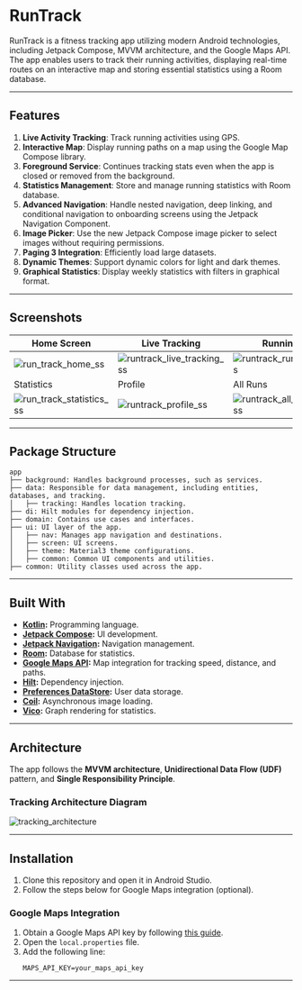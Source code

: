 # RunTrack

RunTrack is a fitness tracking app utilizing modern Android technologies, including Jetpack Compose, MVVM architecture, and the Google Maps API. The app enables users to track their running activities, displaying real-time routes on an interactive map and storing essential statistics using a Room database.

---

## Features

1. **Live Activity Tracking**: Track running activities using GPS.
2. **Interactive Map**: Display running paths on a map using the Google Map Compose library.
3. **Foreground Service**: Continues tracking stats even when the app is closed or removed from the background.
4. **Statistics Management**: Store and manage running statistics with Room database.
5. **Advanced Navigation**: Handle nested navigation, deep linking, and conditional navigation to onboarding screens using the Jetpack Navigation Component.
6. **Image Picker**: Use the new Jetpack Compose image picker to select images without requiring permissions.
7. **Paging 3 Integration**: Efficiently load large datasets.
8. **Dynamic Themes**: Support dynamic colors for light and dark themes.
9. **Graphical Statistics**: Display weekly statistics with filters in graphical format.

---

## Screenshots

| Home Screen                                                                                                           | Live Tracking                                                                                                     | Running Info                                                                                                     |
|----------------------------------------------------------------------------------------------------------------------|-------------------------------------------------------------------------------------------------------------------|------------------------------------------------------------------------------------------------------------------|
| ![run_track_home_ss](https://github.com/user-attachments/assets/6a104b92-06ac-40fd-9b32-0b85d9544446)                | ![runtrack_live_tracking_ss](https://github.com/user-attachments/assets/fd86f2cb-4114-41c5-ac43-06005cfcfbe9)    | ![runtrack_running_info_ss](https://github.com/user-attachments/assets/78e422ba-b6dd-41a6-8ccc-045a99658aae)    |
| Statistics                                                                                                           | Profile                                                                                                           | All Runs                                                                                                         |
| ![run_track_statistics_ss](https://github.com/sDevPrem/run-track/assets/130966261/b9d92744-7de1-461e-b96f-56950689e0a4) | ![runtrack_profile_ss](https://github.com/user-attachments/assets/0574c8e1-87a3-4858-9c09-5a347d4b5c02)          | ![runtrack_all_run_screen_ss](https://github.com/user-attachments/assets/58b6d8c6-bca2-40b4-ade8-e05e0e4ceec9)   |

---

## Package Structure

```
app
├── background: Handles background processes, such as services.
├── data: Responsible for data management, including entities, databases, and tracking.
│   ├── tracking: Handles location tracking.
├── di: Hilt modules for dependency injection.
├── domain: Contains use cases and interfaces.
├── ui: UI layer of the app.
│   ├── nav: Manages app navigation and destinations.
│   ├── screen: UI screens.
│   ├── theme: Material3 theme configurations.
│   ├── common: Common UI components and utilities.
├── common: Utility classes used across the app.
```

---

## Built With

- **[Kotlin](https://kotlinlang.org/):** Programming language.
- **[Jetpack Compose](https://developer.android.com/jetpack/compose):** UI development.
- **[Jetpack Navigation](https://developer.android.com/jetpack/compose/navigation):** Navigation management.
- **[Room](https://developer.android.com/jetpack/androidx/releases/room):** Database for statistics.
- **[Google Maps API](https://developers.google.com/maps/documentation/android-sdk):** Map integration for tracking speed, distance, and paths.
- **[Hilt](https://developer.android.com/training/dependency-injection/hilt-android):** Dependency injection.
- **[Preferences DataStore](https://developer.android.com/topic/libraries/architecture/datastore):** User data storage.
- **[Coil](https://coil-kt.github.io/coil/compose/):** Asynchronous image loading.
- **[Vico](https://patrykandpatrick.com/vico/):** Graph rendering for statistics.

---

## Architecture

The app follows the **MVVM architecture**, **Unidirectional Data Flow (UDF)** pattern, and **Single Responsibility Principle**.

### Tracking Architecture Diagram

![tracking_architecture](https://github.com/sDevPrem/run-track/assets/130966261/932e9df7-cf34-4902-aa84-73a6431ca236)

---

## Installation

1. Clone this repository and open it in Android Studio.
2. Follow the steps below for Google Maps integration (optional).

### Google Maps Integration

1. Obtain a Google Maps API key by following [this guide](https://developers.google.com/maps/documentation/android-sdk/get-api-key).
2. Open the `local.properties` file.
3. Add the following line:
   ```
   MAPS_API_KEY=your_maps_api_key
   ```

---
